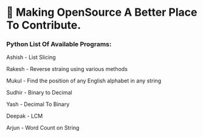 # :memo: Making OpenSource A Better Place To Contribute.

### Python List Of Available Programs:

Ashish - List Slicing 

Rakesh - Reverse straing using various methods

Mukul - Find the position of any English alphabet in any string

Sudhir - Binary to Decimal

Yash - Decimal To Binary

Deepak - LCM

Arjun - Word Count on String


